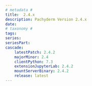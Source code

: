 ```yaml
---
# metadata # 
title:  2.4.x
description: Pachyderm Version 2.4.x 
date: 
# taxonomy #
tags:
series:
seriesPart:
cascade:
    latestPatch: 2.4.2
    majorMinor: 2.4
    clientPython: 7.3
    extensionJupyterLab: 2.4.2
    mountServerBinary: 2.4.2
    release: latest 
---
```

